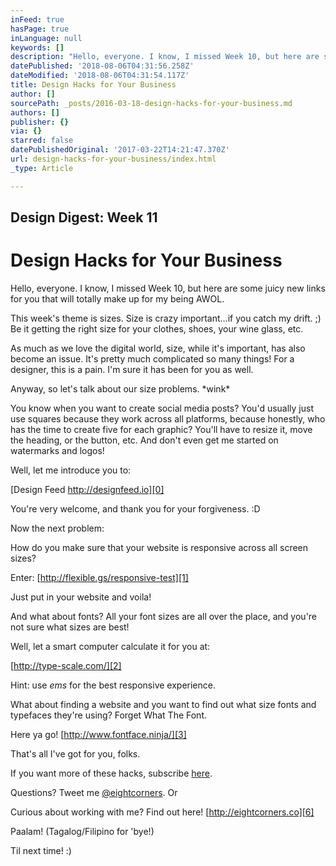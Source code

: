 ```yaml
---
inFeed: true
hasPage: true
inLanguage: null
keywords: []
description: "Hello, everyone. I know, I missed Week 10, but here are some juicy new links for you that will totally make up for my being AWOL.\_"
datePublished: '2018-08-06T04:31:56.258Z'
dateModified: '2018-08-06T04:31:54.117Z'
title: Design Hacks for Your Business
author: []
sourcePath: _posts/2016-03-18-design-hacks-for-your-business.md
authors: []
publisher: {}
via: {}
starred: false
datePublishedOriginal: '2017-03-22T14:21:47.370Z'
url: design-hacks-for-your-business/index.html
_type: Article

---
```

## Design Digest: Week 11

# Design Hacks for Your Business

Hello, everyone. I know, I missed Week 10, but here are some juicy new links for you that will totally make up for my being AWOL. 

This week's theme is sizes. Size is crazy important...if you catch my drift. ;) Be it getting the right size for your clothes, shoes, your wine glass, etc.

As much as we love the digital world, size, while it's important, has also become an issue. It's pretty much complicated so many things! For a designer, this is a pain. I'm sure it has been for you as well.

Anyway, so let's talk about our size problems. \*wink\*

You know when you want to create social media posts? You'd usually just use squares because they work across all platforms, because honestly, who has the time to create five for each graphic? You'll have to resize it, move the heading, or the button, etc. And don't even get me started on watermarks and logos!

Well, let me introduce you to:

[Design Feed http://designfeed.io][0]

You're very welcome, and thank you for your forgiveness. :D

Now the next problem:

How do you make sure that your website is responsive across all screen sizes?

Enter: [http://flexible.gs/responsive-test][1]

Just put in your website and voila!

And what about fonts? All your font sizes are all over the place, and you're not sure what sizes are best!

Well, let a smart computer calculate it for you at:

[http://type-scale.com/][2]

Hint: use _ems_ for the best responsive experience.

What about finding a website and you want to find out what size fonts and typefaces they're using? Forget What The Font.

Here ya go! [http://www.fontface.ninja/][3]

That's all I've got for you, folks.  

If you want more of these hacks, subscribe [here][4].

Questions? Tweet me [@eightcorners][5].  Or

Curious about working with me? Find out here! [http://eightcorners.co][6]

Paalam! (Tagalog/Filipino for 'bye!)

Til next time! :)

[0]: http://designfeed.io/
[1]: http://flexible.gs/responsive-test/
[2]: http://type-scale.com/
[3]: http://www.fontface.ninja/
[4]: http://eepurl.com/bNWL1z
[5]: http://twitter.com/eightcorners
[6]: http://eightcorners.co/